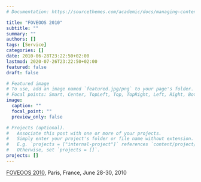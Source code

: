 ```yaml
---
# Documentation: https://sourcethemes.com/academic/docs/managing-content/

title: "FOVEOOS 2010"
subtitle: ""
summary: ""
authors: []
tags: [Service]
categories: []
date: 2010-06-28T23:22:50+02:00
lastmod: 2020-07-26T23:22:50+02:00
featured: false
draft: false

# Featured image
# To use, add an image named `featured.jpg/png` to your page's folder.
# Focal points: Smart, Center, TopLeft, Top, TopRight, Left, Right, BottomLeft, Bottom, BottomRight.
image:
  caption: ""
  focal_point: ""
  preview_only: false

# Projects (optional).
#   Associate this post with one or more of your projects.
#   Simply enter your project's folder or file name without extension.
#   E.g. `projects = ["internal-project"]` references `content/project/deep-learning/index.md`.
#   Otherwise, set `projects = []`.
projects: []
---
```

[FOVEOOS 2010](http://foveoos2010.cost-ic0701.org/), Paris, France, June 28-30, 2010
